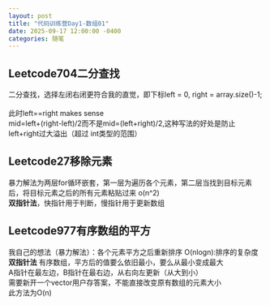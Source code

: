 ```yaml
---
layout: post
title: "代码训练营Day1-数组01"
date: 2025-09-17 12:00:00 -0400
categories: 随笔
---
```


## Leetcode704二分查找
二分查找，选择左闭右闭更符合我的直觉，即下标left = 0, right = array.size()-1;<br/>  
此时left==right makes sense<br/>
mid=left+(right-left)/2而不是mid=(left+right)/2,这种写法的好处是防止left+right过大溢出（超过 int类型的范围）

## Leetcode27移除元素
暴力解法为两层for循环嵌套，第一层为遍历各个元素，第二层当找到目标元素后，将目标元素之后的所有元素粘贴过来 o(n^2)<br>
**双指针法**，快指针用于判断，慢指针用于更新数组

## Leetcode977有序数组的平方
我自己的想法（暴力解法）：各个元素平方之后重新排序 O(nlogn):排序的复杂度
**双指针法** 有序数组，平方后的值要么依旧最小，要么从最小变成最大<br/>
A指针在最左边，B指针在最右边，从右向左更新（从大到小）<br/>
需要新开一个vector用户存答案，不能直接改变原有数组的元素大小<br/>
此方法为O(n)
